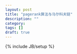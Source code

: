 ```yaml
---
layout: post
title: "pagerank算法与马尔科夫链"
description: ""
category: 
tags: []
draft: true
---
```

{% include JB/setup %}
